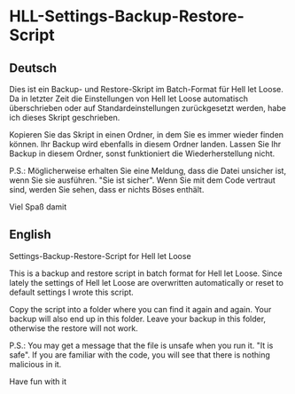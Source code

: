 # HLL-Settings-Backup-Restore-Script

## Deutsch
Dies ist ein Backup- und Restore-Skript im Batch-Format für Hell let Loose. 
Da in letzter Zeit die Einstellungen von Hell let Loose automatisch überschrieben oder auf Standardeinstellungen zurückgesetzt werden, habe ich dieses Skript geschrieben.

Kopieren Sie das Skript in einen Ordner, in dem Sie es immer wieder finden können. 
Ihr Backup wird ebenfalls in diesem Ordner landen. Lassen Sie Ihr Backup in diesem Ordner, sonst funktioniert die Wiederherstellung nicht.

P.S.: Möglicherweise erhalten Sie eine Meldung, dass die Datei unsicher ist, wenn Sie sie ausführen. "Sie ist sicher".
Wenn Sie mit dem Code vertraut sind, werden Sie sehen, dass er nichts Böses enthält.

Viel Spaß damit 

## English
Settings-Backup-Restore-Script for Hell let Loose

This is a backup and restore script in batch format for Hell let Loose. 
Since lately the settings of Hell let Loose are overwritten automatically or reset to default settings I wrote this script.

Copy the script into a folder where you can find it again and again. 
Your backup will also end up in this folder. Leave your backup in this folder, otherwise the restore will not work.

P.S.: You may get a message that the file is unsafe when you run it. "It is safe".
If you are familiar with the code, you will see that there is nothing malicious in it.

Have fun with it
